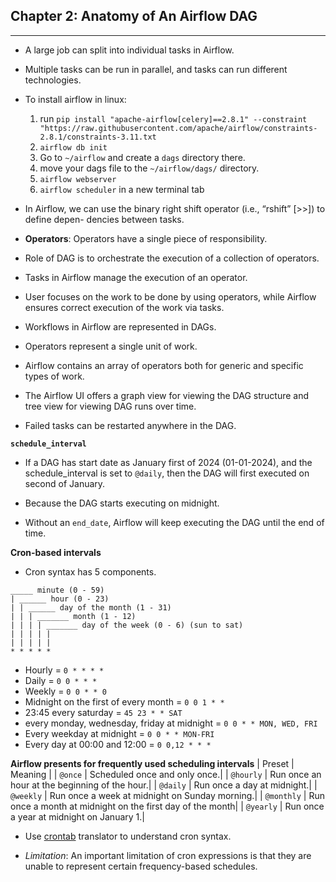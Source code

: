 ## Chapter 2: Anatomy of An Airflow DAG

---------------

- A large job can split into individual tasks in Airflow.

- Multiple tasks can be run in parallel, and tasks can run different technologies.

- To install airflow in linux: 

    1. run `pip install "apache-airflow[celery]==2.8.1" --constraint "https://raw.githubusercontent.com/apache/airflow/constraints-2.8.1/constraints-3.11.txt`
    2. `airflow db init`
    3. Go to `~/airflow` and create a `dags` directory there.
    4. move your dags file to the `~/airflow/dags/` directory. 
    5. `airflow webserver`
    6. `airflow scheduler` in a new terminal tab

- In Airflow, we can use the binary right shift operator (i.e., “rshift” [>>]) to define depen-
dencies between tasks.


- **Operators**: Operators have a single piece of responsibility.

- Role of DAG is to orchestrate the execution of a collection of operators.

- Tasks in Airflow manage the execution of an operator.

- User focuses on the work to be done by using operators, while Airflow ensures correct execution of the work via tasks.

- Workflows in Airflow are represented in DAGs.
- Operators represent a single unit of work.
- Airflow contains an array of operators both for generic and specific types of work.
- The Airflow UI offers a graph view for viewing the DAG structure and tree view for viewing DAG runs over time.
- Failed tasks can be restarted anywhere in the DAG.

**`schedule_interval`**

- If a DAG has start date as January first of 2024 (01-01-2024), and the schedule_interval is set to `@daily`, then the DAG will first executed on second of January. 

- Because the DAG starts executing on midnight.


- Without an `end_date`, Airflow will keep executing the DAG until the end of time.


**Cron-based intervals**

- Cron syntax has 5 components.


```
_____ minute (0 - 59)
| ______ hour (0 - 23)
| | ______ day of the month (1 - 31)
| | | _______ month (1 - 12)
| | | | _______ day of the week (0 - 6) (sun to sat)
| | | | |
| | | | |
* * * * *
```

- Hourly = `0 * * * *`
- Daily = `0 0 * * *`
- Weekly = `0 0 * * 0`
- Midnight on the first of every month = `0 0 1 * *`
- 23:45 every saturday = `45 23 * * SAT`
- every monday, wednesday, friday at midnight = `0 0 * * MON, WED, FRI`
- Every weekday at midnight = `0 0 * * MON-FRI`
- Every day at 00:00 and 12:00 = `0 0,12 * * *`

**Airflow presents for frequently used scheduling intervals**
| Preset | Meaning |
| `@once` | Scheduled once and only once.|
| `@hourly` | Run once an hour at the beginning of the hour.|
| `@daily` | Run once a day at midnight.|
| `@weekly` | Run once  a week at midnight on Sunday morning.|
| `@monthly` | Run once a month at midnight on the first day of the month|
| `@yearly` | Run once a year at midnight on January 1.|


- Use [crontab](https://crontab.guru) translator to understand cron syntax.

- _Limitation_: An important limitation of cron expressions is that they are unable to represent certain frequency-based schedules.